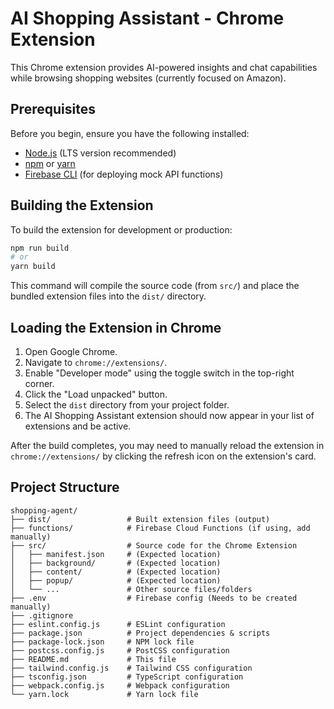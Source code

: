 # AI Shopping Assistant - Chrome Extension

This Chrome extension provides AI-powered insights and chat capabilities while browsing shopping websites (currently focused on Amazon).

## Prerequisites

Before you begin, ensure you have the following installed:

*   [Node.js](https://nodejs.org/) (LTS version recommended)
*   [npm](https://www.npmjs.com/) or [yarn](https://yarnpkg.com/)
*   [Firebase CLI](https://firebase.google.com/docs/cli#setup_update_cli) (for deploying mock API functions)

## Building the Extension

To build the extension for development or production:

```bash
npm run build
# or
yarn build
```

This command will compile the source code (from `src/`) and place the bundled extension files into the `dist/` directory.

## Loading the Extension in Chrome

1.  Open Google Chrome.
2.  Navigate to `chrome://extensions/`.
3.  Enable "Developer mode" using the toggle switch in the top-right corner.
4.  Click the "Load unpacked" button.
5.  Select the `dist` directory from your project folder.
6.  The AI Shopping Assistant extension should now appear in your list of extensions and be active.



After the build completes, you may need to manually reload the extension in `chrome://extensions/` by clicking the refresh icon on the extension's card.

## Project Structure

```
shopping-agent/
├── dist/                 # Built extension files (output)
├── functions/            # Firebase Cloud Functions (if using, add manually)
├── src/                  # Source code for the Chrome Extension
│   ├── manifest.json     # (Expected location)
│   ├── background/       # (Expected location)
│   ├── content/          # (Expected location)
│   ├── popup/            # (Expected location)
│   └── ...               # Other source files/folders
├── .env                  # Firebase config (Needs to be created manually)
├── .gitignore
├── eslint.config.js      # ESLint configuration
├── package.json          # Project dependencies & scripts
├── package-lock.json     # NPM lock file
├── postcss.config.js     # PostCSS configuration
├── README.md             # This file
├── tailwind.config.js    # Tailwind CSS configuration
├── tsconfig.json         # TypeScript configuration
├── webpack.config.js     # Webpack configuration
└── yarn.lock             # Yarn lock file
```

